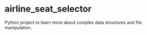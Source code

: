 # airline_seat_selector
Python project to learn more about complex data structures and file manipulation.
